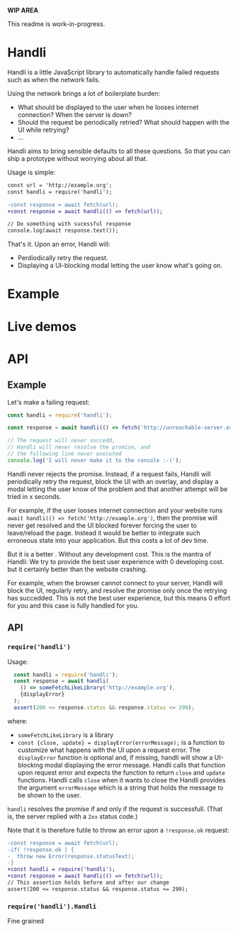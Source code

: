**WIP AREA**

This readme is work-in-progress.

# Handli

Handli is a little JavaScript library to automatically handle failed requests such as when the network fails.

Using the network brings a lot of boilerplate burden:
 - What should be displayed to the user when he looses internet connection? When the server is down?
 - Should the request be periodically retried? What should happen with the UI while retrying?
 - ...

Handli aims to bring sensible defaults to all these questions.
So that you can ship a prototype without worrying about all that.

Usage is simple:

~~~diff
const url = 'http://example.org';
const handli = require('handli');

-const response = await fetch(url);
+const response = await handli(() => fetch(url));

// Do something with sucessful response
console.log(await response.text());
~~~

That's it.
Upon an error, Handli will:
 - Perdiodically retry the request.
 - Displaying a UI-blocking modal letting the user know what's going on.

# Example
# Live demos
# API

## Example

Let's make a failing request:

~~~js
const handli = require('handli');

const response = await handli(() => fetch('http://unreachable-server.example.org'));

// The request will never succedd,
// Handli will never resolve the promise, and
// the following line never executed
console.log('I will never make it to the console :-(');
~~~

Handli never rejects the promise.
Instead, if a request fails,
Handli will periodically retry the request,
block the UI with an overlay,
and display a modal letting the user know of the problem and that another attempt will be tried in x seconds.

For example,
if the user looses internet connection and your website runs `await handli(() => fetch('http://example.org')`,
then the promise will never get resolved and the UI blocked forever forcing the user to leave/reload the page.
Instead it would be better to integrate such erroneous state into your application.
But this costs a lot of dev time.

But it is a better . Without any development cost.
This is the mantra of Handli:
We try to provide the best user experience with 0 developing cost.
but it certainly better than the website crashing.

For example, when the browser cannot connect to your server,
Handli will block the UI, regularly retry, and resolve the promise only once the retrying has succedded.
This is not the best user experience, but this means 0 effort for you
and this case is fully handled for you.

## API

### `require('handli')`

Usage:
~~~js
  const handli = require('handli');
  const response = await handli(
    () => someFetchLikeLibrary('http://example.org'),
    {displayError}
  );
  assert(200 <= response.status && response.status <= 299);
~~~

where:
 - `someFetchLikeLibrary` is a library
 - `const {close, update} = displayError(errorMessage);` is a function to customize what happens with the UI upon a request error.
    The `displayError` function is optional and, if missing, handli will show a UI-blocking modal displaying the error message.
    Handli calls that function upon request error and expects the function to return `close` and `update` functions.
    Handli calls `close` when it wants to close the 
    Handli provides the argument `errorMessage` which is a string that holds the message to be shown to the user.

`handli` resolves the promise if and only if the request is successfull.
(That is, the server replied with a `2xx` status code.)

Note that it is therefore futile to throw an error upon a `!response.ok` request:
~~~diff
-const response = await fetch(url);
-if( !response.ok ) {
-  throw new Error(response.statusText);
-}
+const handli = require('handli');
+const response = await handli(() => fetch(url));
// This assertion holds before and after our change
assert(200 <= response.status && response.status <= 299);
~~~

### `require('handli').Handli`

Fine grained
